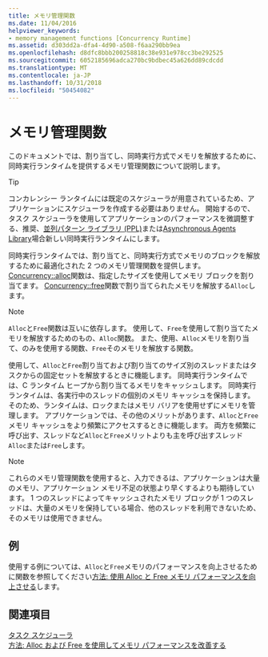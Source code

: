 ```yaml
---
title: メモリ管理関数
ms.date: 11/04/2016
helpviewer_keywords:
- memory management functions [Concurrency Runtime]
ms.assetid: d303dd2a-dfa4-4d90-a508-f6aa290bb9ea
ms.openlocfilehash: d8dfc8bbb200258818c38e931e978cc3be292525
ms.sourcegitcommit: 6052185696adca270bc9bdbec45a626dd89cdcdd
ms.translationtype: MT
ms.contentlocale: ja-JP
ms.lasthandoff: 10/31/2018
ms.locfileid: "50454082"
---
```

# <a name="memory-management-functions"></a>メモリ管理関数

このドキュメントでは、割り当てし、同時実行方式でメモリを解放するために、同時実行ランタイムを提供するメモリ管理関数について説明します。

> [!TIP]
>  コンカレンシー ランタイムには既定のスケジューラが用意されているため、アプリケーションにスケジューラを作成する必要はありません。 開始するので、タスク スケジューラを使用してアプリケーションのパフォーマンスを微調整する、推奨、[並列パターン ライブラリ (PPL)](../../parallel/concrt/parallel-patterns-library-ppl.md)または[Asynchronous Agents Library](../../parallel/concrt/asynchronous-agents-library.md)場合新しい同時実行ランタイムにします。

同時実行ランタイムでは、割り当てと、同時実行方式でメモリのブロックを解放するために最適化された 2 つのメモリ管理関数を提供します。 [Concurrency::alloc](reference/concurrency-namespace-functions.md#alloc)関数は、指定したサイズを使用してメモリ ブロックを割り当てます。 [Concurrency::free](reference/concurrency-namespace-functions.md#free)関数で割り当てられたメモリを解放する`Alloc`します。

> [!NOTE]
>  `Alloc`と`Free`関数は互いに依存します。 使用して、`Free`を使用して割り当てたメモリを解放するためのもの、`Alloc`関数。 また、使用、`Alloc`メモリを割り当て、のみを使用する関数、`Free`そのメモリを解放する関数。

使用して、`Alloc`と`Free`割り当ておよび割り当てのサイズ別のスレッドまたはタスクからの固定セットを解放するときに機能します。 同時実行ランタイムでは、C ランタイム ヒープから割り当てるメモリをキャッシュします。 同時実行ランタイムは、各実行中のスレッドの個別のメモリ キャッシュを保持します。そのため、ランタイムは、ロックまたはメモリ バリアを使用せずにメモリを管理します。 アプリケーションでは、その他のメリットがあります、`Alloc`と`Free`メモリ キャッシュをより頻繁にアクセスするときに機能します。 両方を頻繁に呼び出す、スレッドなど`Alloc`と`Free`メリットよりも主を呼び出すスレッド`Alloc`または`Free`します。

> [!NOTE]
>  これらのメモリ管理関数を使用すると、入力できるは、アプリケーションは大量のメモリ、アプリケーション メモリ不足の状態より早くするよりも期待しています。 1 つのスレッドによってキャッシュされたメモリ ブロックが 1 つのスレッドは、大量のメモリを保持している場合、他のスレッドを利用できないため、そのメモリは使用できません。

## <a name="example"></a>例

使用する例については、`Alloc`と`Free`メモリのパフォーマンスを向上させるために関数を参照してください[方法: 使用 Alloc と Free メモリ パフォーマンスを向上させる](../../parallel/concrt/how-to-use-alloc-and-free-to-improve-memory-performance.md)します。

## <a name="see-also"></a>関連項目

[タスク スケジューラ](../../parallel/concrt/task-scheduler-concurrency-runtime.md)<br/>
[方法: Alloc および Free を使用してメモリ パフォーマンスを改善する](../../parallel/concrt/how-to-use-alloc-and-free-to-improve-memory-performance.md)

